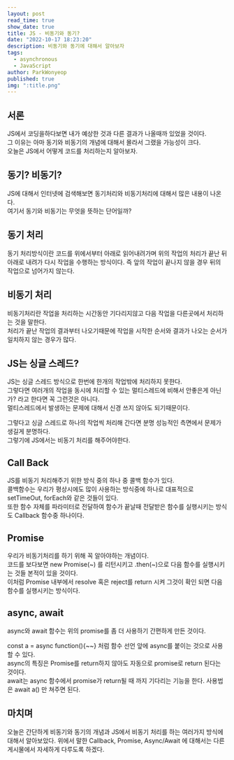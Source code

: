 ```yaml
---
layout: post
read_time: true
show_date: true
title: JS - 비동기와 동기?
date: "2022-10-17 18:23:20"
description: 비동기와 동기에 대해서 알아보자
tags:
  - asynchronous
  - JavaScript
author: ParkWonyeop
published: true
img: ":title.png"
---
```


## 서론

JS에서 코딩을하다보면 내가 예상한 것과 다른 결과가 나올때까 있었을 것이다.  
그 이유는 아마 동기와 비동기의 개념에 대해서 몰라서 그랬을 가능성이 크다.  
오늘은 JS에서 어떻게 코드를 처리하는지 알아보자.

## 동기? 비동기?

JS에 대해서 인터넷에 검색해보면 동기처리와 비동기처리에 대해서 많은 내용이 나온다.  
여기서 동기와 비동기는 무엇을 뜻하는 단어일까?

## 동기 처리

동기 처리방식이란 코드를 위에서부터 아래로 읽어내려가며 위의 작업의 처리가 끝난 뒤 아래로 내려가 다시 작업을 수행하는 방식이다.
즉 앞의 작업이 끝나지 않을 경우 뒤의 작업으로 넘어가지 않는다.

## 비동기 처리

비동기처리란 작업을 처리하는 시간동안 기다리지않고 다음 작업을 다른곳에서 처리하는 것을 말한다.  
처리가 끝난 작업의 결과부터 나오기때문에 작업을 시작한 순서와 결과가 나오는 순서가 일치하지 않는 경우가 많다.

## JS는 싱글 스레드?

JS는 싱글 스레드 방식으로 한번에 한개의 작업밖에 처리하지 못한다.  
그렇다면 여러개의 작업을 동시에 처리할 수 있는 멀티스레드에 비해서 안좋은게 아닌가? 라고 한다면 꼭 그런것은 아니다.  
멀티스레드에서 발생하는 문제에 대해서 신경 쓰지 않아도 되기때문이다.

그렇다고 싱글 스레드로 하나의 작업씩 처리해 간다면 분명 성능적인 측면에서 문제가 생길게 분명하다.  
그렇기에 JS에서는 비동기 처리를 해주어야한다.

## Call Back

JS를 비동기 처리해주기 위한 방식 중의 하나 중 콜백 함수가 있다.  
콜백함수는 우리가 평상시에도 많이 사용하는 방식중에 하나로 대표적으로 setTimeOut, forEach와 같은 것들이 있다.  
또한 함수 자체를 파라미터로 전달하여 함수가 끝날때 전달받은 함수를 실행시키는 방식도 Callback 함수중 하나이다.

## Promise

우리가 비동기처리를 하기 위해 꼭 알아야하는 개념이다.  
코드를 보다보면 new Promise(~) 를 리턴시키고 .then(~)으로 다음 함수를 실행시키는 것들 본적이 있을 것이다.  
이처럼 Promise 내부에서 resolve 혹은 reject를 return 시켜 그것이 확인 되면 다음 함수를 실행시키는 방식이다.

## async, await

async와 await 함수는 위의 promise를 좀 더 사용하기 간편하게 만든 것이다.

const a = async function(){~~} 처럼 함수 선언 앞에 async를 붙이는 것으로 사용할 수 있다.  
async의 특징은 Promise를 return하지 않아도 자동으로 promise로 return 된다는 것이다.  
await는 async 함수에서 promise가 return될 때 까지 기다리는 기능을 한다.
사용법은 await a() 만 쳐주면 된다.

## 마치며

오늘은 간단하게 비동기와 동기의 개념과 JS에서 비동기 처리를 하는 여러가지 방식에 대해서 알아보았다.
위에서 말한 Callback, Promise, Async/Await 에 대해서는 다른 게시물에서 자세하게 다루도록 하겠다.
